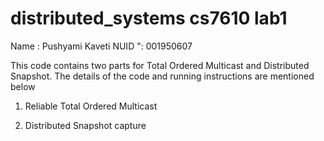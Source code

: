 # distributed_systems cs7610 lab1
Name : Pushyami Kaveti
NUID ": 001950607

This code contains two parts for Total Ordered Multicast and Distributed Snapshot. The details of the code and running instructions are mentioned below

1. Reliable Total Ordered Multicast 



2. Distributed Snapshot capture
